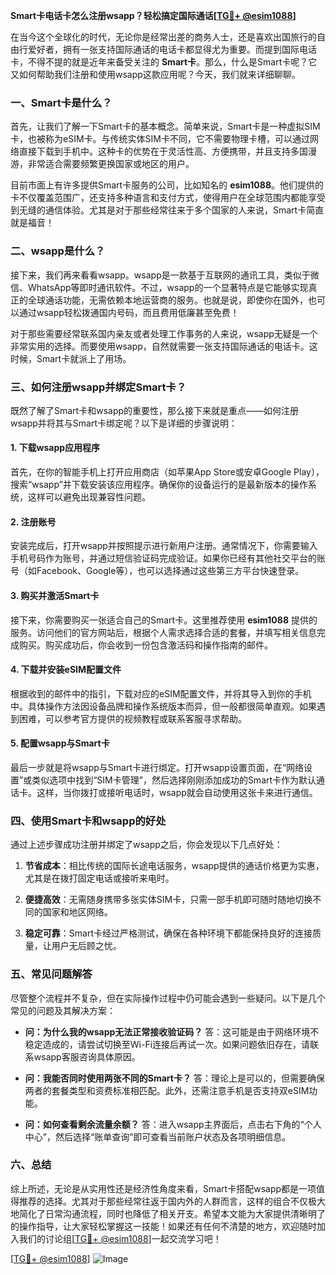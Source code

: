 **Smart卡电话卡怎么注册wsapp？轻松搞定国际通话[[TG💪+ @esim1088](https://t.me/s/esim1088)]**

在当今这个全球化的时代，无论你是经常出差的商务人士，还是喜欢出国旅行的自由行爱好者，拥有一张支持国际通话的电话卡都显得尤为重要。而提到国际电话卡，不得不提的就是近年来备受关注的 **Smart卡**。那么，什么是Smart卡呢？它又如何帮助我们注册和使用wsapp这款应用呢？今天，我们就来详细聊聊。

### 一、Smart卡是什么？

首先，让我们了解一下Smart卡的基本概念。简单来说，Smart卡是一种虚拟SIM卡，也被称为eSIM卡。与传统实体SIM卡不同，它不需要物理卡槽，可以通过网络直接下载到手机中。这种卡的优势在于灵活性高、方便携带，并且支持多国漫游，非常适合需要频繁更换国家或地区的用户。

目前市面上有许多提供Smart卡服务的公司，比如知名的 **esim1088**。他们提供的卡不仅覆盖范围广，还支持多种语言和支付方式，使得用户在全球范围内都能享受到无缝的通信体验。尤其是对于那些经常往来于多个国家的人来说，Smart卡简直就是福音！

### 二、wsapp是什么？

接下来，我们再来看看wsapp。wsapp是一款基于互联网的通讯工具，类似于微信、WhatsApp等即时通讯软件。不过，wsapp的一个显著特点是它能够实现真正的全球通话功能，无需依赖本地运营商的服务。也就是说，即使你在国外，也可以通过wsapp轻松拨通国内号码，而且费用低廉甚至免费！

对于那些需要经常联系国内亲友或者处理工作事务的人来说，wsapp无疑是一个非常实用的选择。而要使用wsapp，自然就需要一张支持国际通话的电话卡。这时候，Smart卡就派上了用场。

### 三、如何注册wsapp并绑定Smart卡？

既然了解了Smart卡和wsapp的重要性，那么接下来就是重点——如何注册wsapp并将其与Smart卡绑定呢？以下是详细的步骤说明：

#### 1. 下载wsapp应用程序

首先，在你的智能手机上打开应用商店（如苹果App Store或安卓Google Play），搜索“wsapp”并下载安装该应用程序。确保你的设备运行的是最新版本的操作系统，这样可以避免出现兼容性问题。

#### 2. 注册账号

安装完成后，打开wsapp并按照提示进行新用户注册。通常情况下，你需要输入手机号码作为账号，并通过短信验证码完成验证。如果你已经有其他社交平台的账号（如Facebook、Google等），也可以选择通过这些第三方平台快速登录。

#### 3. 购买并激活Smart卡

接下来，你需要购买一张适合自己的Smart卡。这里推荐使用 **esim1088** 提供的服务。访问他们的官方网站后，根据个人需求选择合适的套餐，并填写相关信息完成购买。购买成功后，你会收到一份包含激活码和操作指南的邮件。

#### 4. 下载并安装eSIM配置文件

根据收到的邮件中的指引，下载对应的eSIM配置文件，并将其导入到你的手机中。具体操作方法因设备品牌和操作系统版本而异，但一般都很简单直观。如果遇到困难，可以参考官方提供的视频教程或联系客服寻求帮助。

#### 5. 配置wsapp与Smart卡

最后一步就是将wsapp与Smart卡进行绑定。打开wsapp设置页面，在“网络设置”或类似选项中找到“SIM卡管理”，然后选择刚刚添加成功的Smart卡作为默认通话卡。这样，当你拨打或接听电话时，wsapp就会自动使用这张卡来进行通信。

### 四、使用Smart卡和wsapp的好处

通过上述步骤成功注册并绑定了wsapp之后，你会发现以下几点好处：

1. **节省成本**：相比传统的国际长途电话服务，wsapp提供的通话价格更为实惠，尤其是在拨打固定电话或接听来电时。
   
2. **便捷高效**：无需随身携带多张实体SIM卡，只需一部手机即可随时随地切换不同的国家和地区网络。
   
3. **稳定可靠**：Smart卡经过严格测试，确保在各种环境下都能保持良好的连接质量，让用户无后顾之忧。

### 五、常见问题解答

尽管整个流程并不复杂，但在实际操作过程中仍可能会遇到一些疑问。以下是几个常见的问题及其解决方案：

- **问：为什么我的wsapp无法正常接收验证码？**
  答：这可能是由于网络环境不稳定造成的，请尝试切换至Wi-Fi连接后再试一次。如果问题依旧存在，请联系wsapp客服咨询具体原因。

- **问：我能否同时使用两张不同的Smart卡？**
  答：理论上是可以的，但需要确保两者的套餐类型和资费标准相匹配。此外，还需注意手机是否支持双eSIM功能。

- **问：如何查看剩余流量余额？**
  答：进入wsapp主界面后，点击右下角的“个人中心”，然后选择“账单查询”即可查看当前账户状态及各项明细信息。

### 六、总结

综上所述，无论是从实用性还是经济性角度来看，Smart卡搭配wsapp都是一项值得推荐的选择。尤其对于那些经常往返于国内外的人群而言，这样的组合不仅极大地简化了日常沟通流程，同时也降低了相关开支。希望本文能为大家提供清晰明了的操作指导，让大家轻松掌握这一技能！如果还有任何不清楚的地方，欢迎随时加入我们的讨论组[[TG💪+ @esim1088](https://t.me/s/esim1088)]一起交流学习吧！

[[TG💪+ @esim1088](https://t.me/s/esim1088)] ![Image](https://i.postimg.cc/4NQfJmqS/Snipaste-2025-05-13-00-14-12.png)